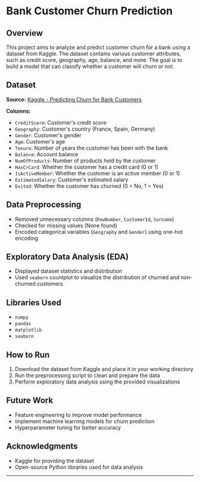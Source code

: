 # Bank Customer Churn Prediction

## Overview  
This project aims to analyze and predict customer churn for a bank using a dataset from Kaggle. The dataset contains various customer attributes, such as credit score, geography, age, balance, and more. The goal is to build a model that can classify whether a customer will churn or not.

## Dataset  
**Source:** [Kaggle - Predicting Churn for Bank Customers](https://www.kaggle.com/datasets/adammaus/predicting-churn-for-bank-customers?select=Churn_Modelling.csv)  

**Columns:**
- `CreditScore`: Customer's credit score  
- `Geography`: Customer's country (France, Spain, Germany)  
- `Gender`: Customer's gender  
- `Age`: Customer's age  
- `Tenure`: Number of years the customer has been with the bank  
- `Balance`: Account balance  
- `NumOfProducts`: Number of products held by the customer  
- `HasCrCard`: Whether the customer has a credit card (0 or 1)  
- `IsActiveMember`: Whether the customer is an active member (0 or 1)  
- `EstimatedSalary`: Customer's estimated salary  
- `Exited`: Whether the customer has churned (0 = No, 1 = Yes)  

## Data Preprocessing  
- Removed unnecessary columns (`RowNumber`, `CustomerId`, `Surname`)  
- Checked for missing values (None found)  
- Encoded categorical variables (`Geography` and `Gender`) using one-hot encoding  

## Exploratory Data Analysis (EDA)  
- Displayed dataset statistics and distribution  
- Used `seaborn` countplot to visualize the distribution of churned and non-churned customers  

## Libraries Used  
- `numpy`  
- `pandas`  
- `matplotlib`  
- `seaborn`  

## How to Run  
1. Download the dataset from Kaggle and place it in your working directory  
2. Run the preprocessing script to clean and prepare the data  
3. Perform exploratory data analysis using the provided visualizations  

## Future Work  
- Feature engineering to improve model performance  
- Implement machine learning models for churn prediction  
- Hyperparameter tuning for better accuracy  

## Acknowledgments  
- Kaggle for providing the dataset  
- Open-source Python libraries used for data analysis  

---
